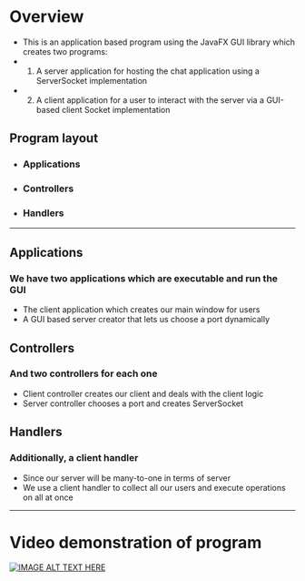 # Overview
* This is an application based program using the JavaFX GUI library which creates two programs:
* 1. A server application for hosting the chat application using a ServerSocket implementation
* 2. A client application for a user to interact with the server via a GUI-based client Socket implementation

## Program layout
* ### Applications
* ### Controllers
* ### Handlers
---
## Applications

### We have two applications which are executable and run the GUI
* The client application which creates our main window for users
* A GUI based server creator that lets us choose a port dynamically

## Controllers
### And two controllers for each one
* Client controller creates our client and deals with the client logic
* Server controller chooses a port and creates ServerSocket

## Handlers
### Additionally, a client handler
* Since our server will be many-to-one in terms of server
* We use a client handler to collect all our users and execute operations on all at once

---
# Video demonstration of program
[![IMAGE ALT TEXT HERE](https://img.youtube.com/vi/GLn3UDUhidQ/0.jpg)](https://www.youtube.com/watch?v=GLn3UDUhidQ)

